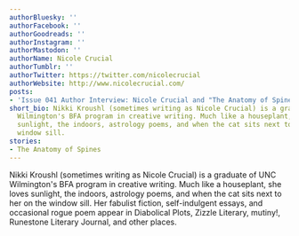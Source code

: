 ```yaml
---
authorBluesky: ''
authorFacebook: ''
authorGoodreads: ''
authorInstagram: ''
authorMastodon: ''
authorName: Nicole Crucial
authorTumblr: ''
authorTwitter: https://twitter.com/nicolecrucial
authorWebsite: http://www.nicolecrucial.com/
posts:
- 'Issue 041 Author Interview: Nicole Crucial and "The Anatomy of Spines"'
short_bio: Nikki Kroushl (sometimes writing as Nicole Crucial) is a graduate of UNC
  Wilmington's BFA program in creative writing. Much like a houseplant, she loves
  sunlight, the indoors, astrology poems, and when the cat sits next to her on the
  window sill.
stories:
- The Anatomy of Spines
---
```


Nikki Kroushl (sometimes writing as Nicole Crucial) is a graduate of UNC Wilmington's BFA program in creative writing. Much like a houseplant, she loves sunlight, the indoors, astrology poems, and when the cat sits next to her on the window sill. Her fabulist fiction, self-indulgent essays, and occasional rogue poem appear in Diabolical Plots, Zizzle Literary, mutiny!, Runestone Literary Journal, and other places.